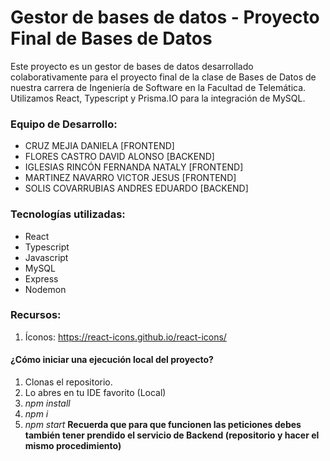
# Gestor de bases de datos - Proyecto Final de Bases de Datos 
Este proyecto es un gestor de bases de datos desarrollado colaborativamente para el proyecto final de la clase de Bases de Datos de nuestra carrera de Ingeniería de Software en la Facultad de Telemática.
Utilizamos React, Typescript y Prisma.IO para la integración de MySQL.

### Equipo de Desarrollo:
 - CRUZ MEJIA DANIELA               [FRONTEND]
 - FLORES CASTRO DAVID ALONSO       [BACKEND]
 - IGLESIAS RINCÓN FERNANDA NATALY  [FRONTEND]
 - MARTINEZ NAVARRO VICTOR JESUS    [FRONTEND]
 - SOLIS COVARRUBIAS ANDRES EDUARDO [BACKEND]
 
### Tecnologías utilizadas:
 * React
 * Typescript
 * Javascript
 * MySQL
 * Express
 * Nodemon

### Recursos:
1. Íconos: https://react-icons.github.io/react-icons/



#### ¿Cómo iniciar una ejecución local del proyecto?
1. Clonas el repositorio.
2. Lo abres en tu IDE favorito (Local)
3. *npm install*
4. *npm i*
5. *npm start*
**Recuerda que para que funcionen las peticiones debes también tener prendido el servicio de Backend (repositorio y hacer el mismo procedimiento)**
